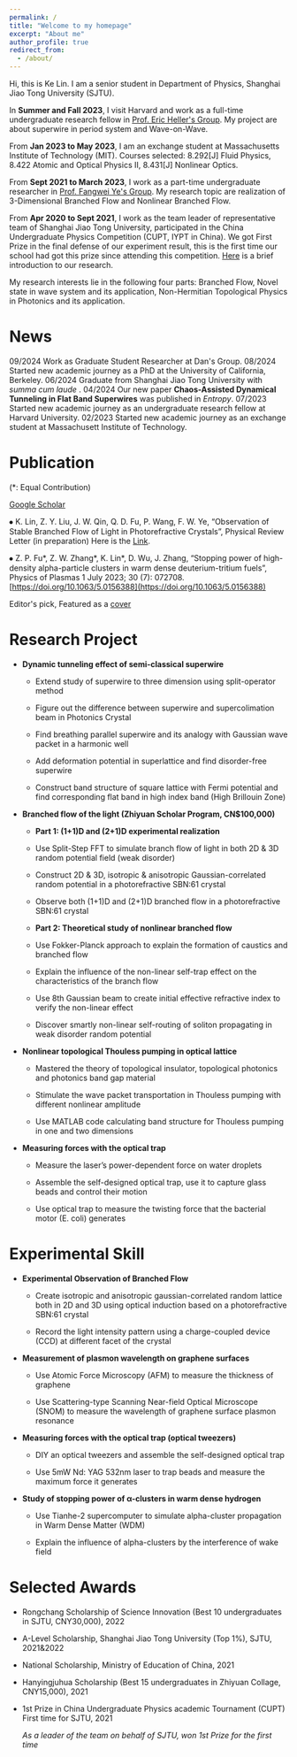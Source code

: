 ```yaml
---
permalink: /
title: "Welcome to my homepage"
excerpt: "About me"
author_profile: true
redirect_from: 
  - /about/
---
```


Hi, this is Ke Lin. I am a senior student in Department of Physics, Shanghai Jiao Tong University (SJTU).

In **Summer and Fall 2023**, I visit Harvard and work as a full-time undergraduate research fellow in [Prof. Eric Heller's Group](https://www-heller.harvard.edu/). My project are about superwire in period system and Wave-on-Wave.

From **Jan 2023 to May 2023**, I am an exchange student at Massachusetts Institute of Technology (MIT). Courses selected: 8.292[J] Fluid Physics, 8.422 Atomic and Optical Physics II, 8.431[J] Nonlinear Optics.

From **Sept 2021 to March 2023**, I work as a part-time undergraduate researcher in [Prof. Fangwei Ye's Group](https://www.physics.sjtu.edu.cn/jsml/yefangwei.html). My research topic are realization of 3-Dimensional Branched Flow and Nonlinear Branched Flow.

From **Apr 2020 to Sept 2021**, I work as the team leader of representative team of Shanghai Jiao Tong University, participated in the China Undergraduate Physics Competition (CUPT, IYPT in China). We got First Prize in the final defense of our experiment result, this is the first time our school had got this prize since attending this competition. [Here](https://KeLin666.github.io/files/2-Circling%20Magnet.pdf) is a brief introduction to our research.

My research interests lie in the following four parts: Branched Flow, Novel state in wave system and its application, Non-Hermitian Topological Physics in Photonics and its application.

News
======

09/2024 Work as Graduate Student Researcher at Dan's Group.
08/2024 Started new academic journey as a PhD at the University of California, Berkeley.
06/2024 Graduate from Shanghai Jiao Tong University with _summa cum laude_ .
04/2024 Our new paper **Chaos-Assisted Dynamical Tunneling in Flat Band Superwires** was published in _Entropy_.
07/2023 Started new academic journey as an undergraduate research fellow at Harvard University.
02/2023 Started new academic journey as an exchange student at Massachusett Institute of Technology.



Publication
======
(\*: Equal Contribution)

[Google Scholar](https://scholar.google.com/citations?user=VcBPUQwAAAAJ&hl=en)

⦁ K. Lin, Z. Y. Liu, J. W. Qin, Q. D. Fu, P. Wang, F. W. Ye, “Observation of Stable Branched Flow of Light in Photorefractive Crystals”, Physical Review Letter (in preparation) Here is the [Link](https://KeLin666.github.io/files/KeLin-PRL-Observation_of_Stable_Branched_Flow_of_Light_in_Photorefractive_Crystals.pdf). 

⦁ Z. P. Fu*, Z. W. Zhang*, K. Lin*, D. Wu, J. Zhang, “Stopping power of high-density alpha-particle clusters in warm dense deuterium-tritium fuels”, Physics of Plasmas 1 July 2023; 30 (7): 072708. [https://doi.org/10.1063/5.0156388](https://doi.org/10.1063/5.0156388)

Editor's pick, Featured as a [cover](https://KeLin666.github.io/images/POP-coverimage.jpg)


Research Project
======

* **Dynamic tunneling effect of semi-classical superwire**


  * Extend study of superwire to three dimension using split-operator method

  * Figure out the difference between superwire and supercolimation beam in Photonics Crystal

  * Find breathing parallel superwire and its analogy with Gaussian wave packet in a harmonic well

  * Add deformation potential in superlattice and find disorder-free superwire

  * Construct band structure of square lattice with Fermi potential and find corresponding flat band in high index band (High Brillouin Zone)


* **Branched flow of the light (Zhiyuan Scholar Program, CN$100,000)**


  * **Part 1: (1+1)D and (2+1)D experimental realization**

  * Use Split-Step FFT to simulate branch flow of light in both 2D & 3D random potential field (weak disorder)

  * Construct 2D & 3D, isotropic & anisotropic Gaussian-correlated random potential in a photorefractive SBN:61 crystal

  * Observe both (1+1)D and (2+1)D branched flow in a photorefractive SBN:61 crystal


  * **Part 2: Theoretical study of nonlinear branched flow**

  * Use Fokker-Planck approach to explain the formation of caustics and branched flow

  * Explain the influence of the non-linear self-trap effect on the characteristics of the branch flow

  * Use 8th Gaussian beam to create initial effective refractive index to verify the non-linear effect

  * Discover smartly non-linear self-routing of soliton propagating in weak disorder random potential



* **Nonlinear topological Thouless pumping in optical lattice**


  * Mastered the theory of topological insulator, topological photonics and photonics band gap material

  * Stimulate the wave packet transportation in Thouless pumping with different nonlinear amplitude

  * Use MATLAB code calculating band structure for Thouless pumping in one and two dimensions


* **Measuring forces with the optical trap**


  * Measure the laser’s power-dependent force on water droplets

  * Assemble the self-designed optical trap, use it to capture glass beads and control their motion

  * Use optical trap to measure the twisting force that the bacterial motor (E. coli) generates


Experimental Skill
======

* **Experimental Observation of Branched Flow**

  * Create isotropic and anisotropic gaussian-correlated random lattice both in 2D and 3D using optical induction based on a photorefractive SBN:61 crystal

  * Record the light intensity pattern using a charge-coupled device (CCD) at different facet of the crystal


* **Measurement of plasmon wavelength on graphene surfaces**

  * Use Atomic Force Microscopy (AFM) to measure the thickness of graphene

  * Use Scattering-type Scanning Near-field Optical Microscope (SNOM) to measure the wavelength of graphene surface plasmon resonance

* **Measuring forces with the optical trap (optical tweezers)**

  * DIY an optical tweezers and assemble the self-designed optical trap

  * Use 5mW Nd: YAG 532nm laser to trap beads and measure the maximum force it generates

* **Study of stopping power of α-clusters in warm dense hydrogen**

  * Use Tianhe-2 supercomputer to simulate alpha-cluster propagation in Warm Dense Matter (WDM)

  * Explain the influence of alpha-clusters by the interference of wake field


Selected Awards
======

* Rongchang Scholarship of Science Innovation (Best 10 undergraduates in SJTU, CNY30,000), 2022

* A-Level Scholarship, Shanghai Jiao Tong University (Top 1%), SJTU, 2021&2022                                   

* National Scholarship, Ministry of Education of China, 2021

* Hanyingjuhua Scholarship (Best 15 undergraduates in Zhiyuan Collage, CNY15,000), 2021

* 1st Prize in China Undergraduate Physics academic Tournament (CUPT) First time for SJTU, 2021

  _As a leader of the team on behalf of SJTU, won 1st Prize for the first time_

